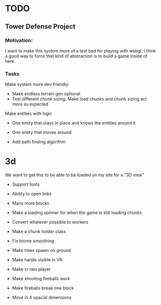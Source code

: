 # TODO

## Tower Defense Project

### Motivation:

I want to make this system more of a test bed for playing with webgl.
I think a good way to force that kind of abstraction is to build a game inside of here.

### Tasks

Make system more dev friendly:

- Make endless terrain gen optional
- Test different chunk sizing. Make load chunks and chunk sizing act more as expected

Make entities with logic

- One entity that stays in place and knows the entities around it
- One entity that moves around

- Add path finding algorithm

# 3d

We want to get this to be able to be loaded on my site for a "3D view"

- Support fonts
- Ability to open links
- Many more blocks
- Make a loading spinner for when the game is still loading chunks
- Convert whatever possible to workers
- Make a chunk holder class
- Fix biome smoothing
- Make trees spawn on ground

- Make hands visible in VR.
- Make vr two player
- Make shooting fireballs work
- Make fireballs break one block
- Move in 4 spacial dimensions
